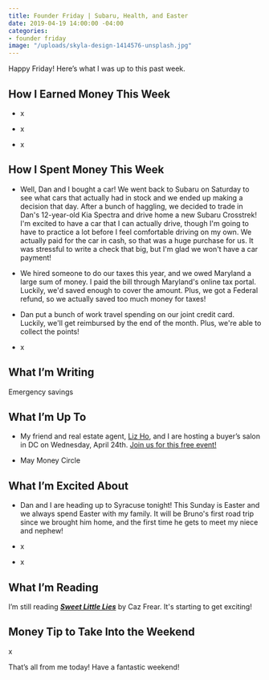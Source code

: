 ```yaml
---
title: Founder Friday | Subaru, Health, and Easter
date: 2019-04-19 14:00:00 -04:00
categories:
- founder friday
image: "/uploads/skyla-design-1414576-unsplash.jpg"
---
```


Happy Friday! Here’s what I was up to this past week.

## **How I Earned Money This Week**

* x

* x

* x

## **How I Spent Money This Week**

* Well, Dan and I bought a car! We went back to Subaru on Saturday to see what cars that actually had in stock and we ended up making a decision that day. After a bunch of haggling, we decided to trade in Dan's 12-year-old Kia Spectra and drive home a new Subaru Crosstrek! I'm excited to have a car that I can actually drive, though I'm going to have to practice a lot before I feel comfortable driving on my own. We actually paid for the car in cash, so that was a huge purchase for us. It was stressful to write a check that big, but I'm glad we won't have a car payment!

* We hired someone to do our taxes this year, and we owed Maryland a large sum of money. I paid the bill through Maryland's online tax portal. Luckily, we'd saved enough to cover the amount. Plus, we got a Federal refund, so we actually saved too much money for taxes!

* Dan put a bunch of work travel spending on our joint credit card. Luckily, we'll get reimbursed by the end of the month. Plus, we're able to collect the points!

* x

## **What I’m Writing**

Emergency savings

## **What I’m Up To**

* My friend and real estate agent, [Liz Ho](https://www.rlahre.com/agent/liz-ho/), and I are hosting a buyer’s salon in DC on Wednesday, April 24th. [Join us for this free event!](https://www.eventbrite.com/e/what-does-it-financially-take-to-buy-a-home-a-buyers-salon-tickets-59796021510)

* May Money Circle

## **What I’m Excited About**

* Dan and I are heading up to Syracuse tonight! This Sunday is Easter and we always spend Easter with my family. It will be Bruno's first road trip since we brought him home, and the first time he gets to meet my niece and nephew!

* x

* x

## **What I’m Reading**

I’m still reading ***[Sweet Little Lies](https://www.amazon.com/Sweet-Little-Lies-Caz-Frear/dp/0062823191)*** by Caz Frear. It's starting to get exciting!

## **Money Tip to Take Into the Weekend**

x

That’s all from me today! Have a fantastic weekend!